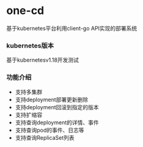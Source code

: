# one-cd
基于kubernetes平台利用client-go API实现的部署系统

### kubernetes版本
基于kubernetesv1.18开发测试

### 功能介绍
* 支持多集群
* 支持deployment部署更新删除
* 支持deployment回滚到指定的版本
* 支持扩缩容
* 支持查询deployment的详情、事件
* 支持查询pod的事件、日志等
* 支持查询ReplicaSet列表
